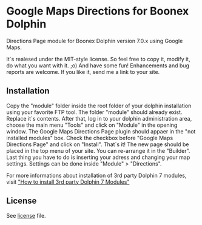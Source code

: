 Google Maps Directions for Boonex Dolphin
===

Directions Page module for Boonex Dolphin version 7.0.x using Google Maps.

It´s realesed under the MIT-style license. So feel free to copy it, modify it, do what you want with it. ;o)
And have some fun! Enhancements and bug reports are welcome. If you like it, send me a link to your site.



Installation
---

Copy the "module" folder inside the root folder of your dolphin installation using your favorite FTP tool. The folder "module" should already exist. Replace it´s contents.
After that, log in to your dolphin administration area, choose the main menu "Tools" and click on "Module" in the opening window.
The Google Maps Directions Page plugin should appaer in the "not installed modules" box. Check the checkbox before "Google Maps Directions Page" and click on "Install". That´s it!
The new page should be placed in the top menu of your site. You can re-arrange it in the "Builder".
Last thing you have to do is inserting your adress and changing your map settings. Settings can be done inside "Module" > "Directions".


For more informations about installation of 3rd party Dolphin 7 modules, visit ["How to install 3rd party Dolphin 7 Modules"](http://www.boonex.com/trac/dolphin/wiki/TutorialHowToInstallThirdPartyDolphinModules)


License
---

See [license](https://github.com/SunboX/Google-Maps-Directions-for-Boonex-Dolphin/blob/master/license) file.